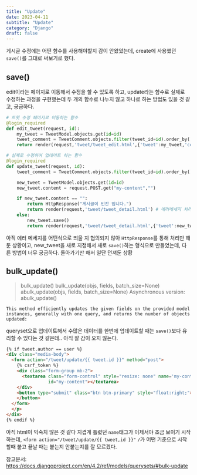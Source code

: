 ```yaml
---
title: "Update"
date: 2023-04-11
subtitle: "Update"
category: "Django"
draft: false
---
```


게시글 수정에는 어떤 함수를 사용해야할지 감이 안왔었는데, create에 사용했던 `save()`를 그대로 써보기로 했다.

## save()

edit이라는 페이지로 이동해서 수정을 할 수 있도록 하고,
update라는 함수로 실제로 수정하는 과정을 구현했는데 두 개의 함수로 나누지 않고 하나로 하는 방법도 있을 것 같고, 궁금하다.

```python
# 트윗 수정 페이지로 이동하는 함수
@login_required
def edit_tweet(request, id):
    my_tweet = TweetModel.objects.get(id=id)
    tweet_comment = TweetComment.objects.filter(tweet_id=id).order_by('-created_at')
    return render(request,'tweet/tweet_edit.html',{'tweet':my_tweet,'comment':tweet_comment})
```

```python
# 실제로 수정하여 업데이트 하는 함수
@login_required
def update_tweet(request, id):
    tweet_comment = TweetComment.objects.filter(tweet_id=id).order_by('-created_at')

    new_tweet = TweetModel.objects.get(id=id)
    new_tweet.content = request.POST.get("my-content","")

    if new_tweet.content == "":
        return HttpResponse("게시글이 빈칸 입니다.")
        return render(request,'tweet/tweet_detail.html') # 에러메세지 처리 뒤에
    else:
        new_tweet.save()
        return render(request,'tweet/tweet_detail.html',{'tweet':new_tweet,'comment':tweet_comment})
```

아직 에러 메세지를 어떤식으로 띄울 지 협의되지 않아 `HttpResponse`를 통해 처리만 해둔 상황이고, new_tweet을 새로 지정해서 새로 `save()`하는 형식으로 만들었는데, 다른 방법이 너무 궁금하다. 돌아가기만 해서 일단 던져둔 상황

## bulk_update()

> bulk_update()
> bulk_update(objs, fields, batch_size=None)
> abulk_update(objs, fields, batch_size=None)
> Asynchronous version: abulk_update()

    This method efficiently updates the given fields on the provided model instances, generally with one query, and returns the number of objects updated:

queryset으로 업데이트해서 수많은 데이터를 한번에 업데이트할 때는 `save()`보다 유리할 수 있다는 것 같은데.. 아직 잘 감이 오지 않는다.

```html
{% if tweet.author == user %}
<div class="media-body">
  <form action="/tweet/update/{{ tweet.id }}" method="post">
    {% csrf_token %}
    <div class="form-group mb-2">
      <textarea class="form-control" style="resize: none" name='my-content'
                id="my-content"></textarea>
    </div>
    <button type="submit" class="btn btn-primary" style="float:right;">수정하기
    </button>
  </form>
  </p>
</div>
{% endif %}
```

아직 html이 익숙치 않은 것 같다 지겹게 틀렸던 `name`태그가 이제서야 조금 보이기 시작하는데, `<form action="/tweet/update/{{ tweet,id }}"` `/`가 어떤 기준으로 시작할때 붙고 끝날 때는 붙는지 안붙는지를 잘 모르겠다.

참고문서:
https://docs.djangoproject.com/en/4.2/ref/models/querysets/#bulk-update
